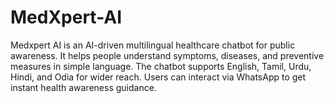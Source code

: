 # MedXpert-AI
Medxpert AI is an AI-driven multilingual healthcare chatbot for public awareness. It helps people understand symptoms, diseases, and preventive measures in simple language. The chatbot supports English, Tamil, Urdu, Hindi, and Odia for wider reach. Users can interact via WhatsApp to get instant health awareness guidance.
